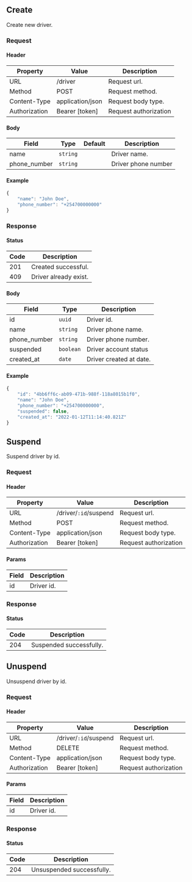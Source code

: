 ## Create

Create new driver.

### Request

#### Header

| Property      | Value            | Description           |
| ------------- | ---------------- | --------------------- |
| URL           | /driver          | Request url.          |
| Method        | POST             | Request method.       |
| Content-Type  | application/json | Request body type.    |
| Authorization | Bearer [token]   | Request authorization |

#### Body

| Field        | Type     | Default | Description         |
| ------------ | -------- | ------- | ------------------- |
| name         | `string` |         | Driver name.        |
| phone_number | `string` |         | Driver phone number |

#### Example

```js
{
    "name": "John Doe",
    "phone_number": "+254700000000"
}
```

### Response

#### Status

| Code | Description           |
| ---- | --------------------- |
| 201  | Created successful.   |
| 409  | Driver already exist. |

#### Body

| Field        | Type      | Description             |
| ------------ | --------- | ----------------------- |
| id           | `uuid`    | Driver id.              |
| name         | `string`  | Driver phone name.      |
| phone_number | `string`  | Driver phone number.    |
| suspended    | `boolean` | Driver account status   |
| created_at   | `date`    | Driver created at date. |

#### Example

```js
{
    "id": "4bb6ff6c-ab09-471b-988f-118a8015b1f0",
    "name": "John Doe",
    "phone_number": "+254700000000",
    "suspended": false,
    "created_at": "2022-01-12T11:14:40.821Z"
}
```

## Suspend

Suspend driver by id.

### Request

#### Header

| Property      | Value                 | Description           |
| ------------- | --------------------- | --------------------- |
| URL           | /driver/`:id`/suspend | Request url.          |
| Method        | POST                  | Request method.       |
| Content-Type  | application/json      | Request body type.    |
| Authorization | Bearer [token]        | Request authorization |

#### Params

| Field | Description |
| ----- | ----------- |
| id    | Driver id.  |

### Response

#### Status

| Code | Description             |
| ---- | ----------------------- |
| 204  | Suspended successfully. |

## Unuspend

Unsuspend driver by id.

### Request

#### Header

| Property      | Value                 | Description           |
| ------------- | --------------------- | --------------------- |
| URL           | /driver/`:id`/suspend | Request url.          |
| Method        | DELETE                | Request method.       |
| Content-Type  | application/json      | Request body type.    |
| Authorization | Bearer [token]        | Request authorization |

#### Params

| Field | Description |
| ----- | ----------- |
| id    | Driver id.  |

### Response

#### Status

| Code | Description               |
| ---- | ------------------------- |
| 204  | Unsuspended successfully. |
